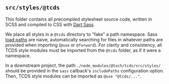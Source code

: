 ## `src/styles/@tcds`

This folder contains all precompiled stylesheet source code, written in SCSS and compiled to CSS with [Dart Sass](https://www.npmjs.com/package/sass).

We place all styles in a `@tcds` directory to "fake" a path namespace. Sass [load paths](https://sass-lang.com/documentation/at-rules/use#load-paths) are naive, automatically searching for files in whatever paths are provided when importing (`@use` or `@forward`). For clarity and consistency, all TCDS style modules must be imported from the `@tcds` folder, as if it were a namespace.

In a downstream project, the path `./node_modules/@txch/tcds/src/styles/` should be provided in the `sass` callback's `includePaths` configuration option. Then, TCDS style modules can be imported as `@use "@tcds/..."`.
